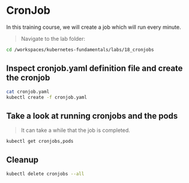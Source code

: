 # CronJob

In this training course, we will create a job which will run every minute.

>Navigate to the lab folder:

```bash
cd /workspaces/kubernetes-fundamentals/labs/18_cronjobs
```

## Inspect cronjob.yaml definition file and create the cronjob

```bash
cat cronjob.yaml
kubectl create -f cronjob.yaml
```

## Take a look at running cronjobs and the pods

>It can take a while that the job is completed.

```bash
kubectl get cronjobs,pods
```

## Cleanup

```bash
kubectl delete cronjobs --all
```
